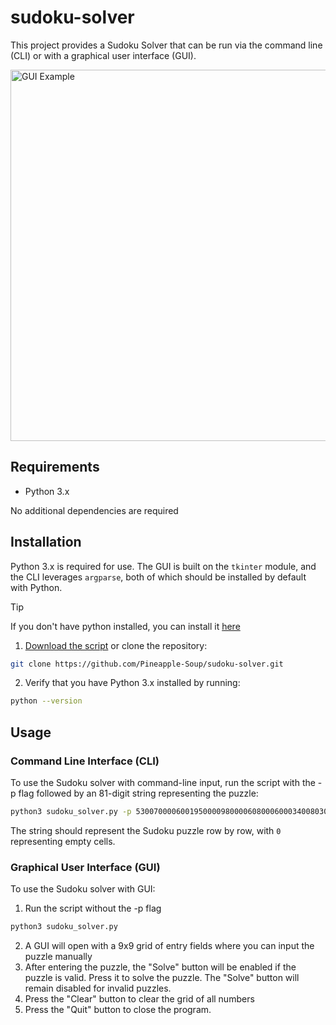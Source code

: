 # sudoku-solver

This project provides a Sudoku Solver that can be run via the command line (CLI) or with a graphical user interface (GUI).

<img width="594" alt="GUI Example" src="https://github.com/user-attachments/assets/d8143499-783a-494b-82ea-e28b4e019ec3" />

## Requirements
- Python 3.x

No additional dependencies are required

## Installation

Python 3.x is required for use. The GUI is built on the `tkinter` module, and the CLI leverages `argparse`, both of which should be installed by default with Python.
> [!TIP]
> If you don't have python installed, you can install it [here](https://www.python.org/downloads/)
1. [Download the script](https://github.com/Pineapple-Soup/sudoku-solver/releases) or clone the repository:
```bash
git clone https://github.com/Pineapple-Soup/sudoku-solver.git
```
2. Verify that you have Python 3.x installed by running:
```bash
python --version
```

## Usage
### Command Line Interface (CLI)
To use the Sudoku solver with command-line input, run the script with the -p flag followed by an 81-digit string representing the puzzle:
```bash
python3 sudoku_solver.py -p 530070000600195000098000060800060003400803001700020006060000280000419000000080079
```
The string should represent the Sudoku puzzle row by row, with `0` representing empty cells.

### Graphical User Interface (GUI)
To use the Sudoku solver with GUI:
1. Run the script without the -p flag
```bash
python3 sudoku_solver.py
```
2. A GUI will open with a 9x9 grid of entry fields where you can input the puzzle manually
3. After entering the puzzle, the "Solve" button will be enabled if the puzzle is valid. Press it to solve the puzzle. The "Solve" button will remain disabled for invalid puzzles.
4. Press the "Clear" button to clear the grid of all numbers
5. Press the "Quit" button to close the program.
